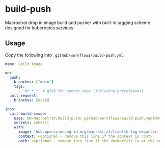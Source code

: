 # build-push

Macrostrat drop in image build and pusher with built-in tagging scheme designed for kubernetes services.

## Usage

Copy the following into `.github/workflows/build-push.yml`:

```yaml
name: Build image

on:
  push:
    branches: ["main"]
    tags:
      - 'v*.*.*' # glob for semver tags (including prereleases)
  pull_request:
    branches: [main]

jobs:
  call-build-image:
    uses: UW-Macrostrat/build-push/.github/workflows/build-push.yaml@main
    secrets: inherit
    with:
      image: 'hub.opensciencegrid.org/macrostrat/traefik-log-exporter'
      context: <optional - remove this line if the context is root>
      path: <optional - remove this line if the dockerfile is at the root of the context>
```
